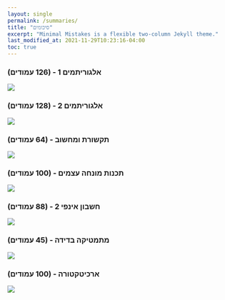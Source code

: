 ```yaml
---
layout: single
permalink: /summaries/
title: "סיכומים"
excerpt: "Minimal Mistakes is a flexible two-column Jekyll theme."
last_modified_at: 2021-11-29T10:23:16-04:00
toc: true
---
```


### אלגוריתמים 1 - (126 עמודים)
[![](https://user-images.githubusercontent.com/46644036/143916555-8a9fa66d-2b03-42a9-99af-75e679f1dab7.png)](https://github.com/DorAzaria/dorazaria.github.io/raw/main/assets/summaries/%D7%90%D7%9C%D7%92%D7%95%D7%A8%D7%99%D7%AA%D7%9E%D7%99%D7%9D%201%20-%20%D7%A1%D7%99%D7%9B%D7%95%D7%9D%20%D7%94%D7%A8%D7%A6%D7%90%D7%95%D7%AA.pdf)

### אלגוריתמים 2 - (128 עמודים)
[![](https://github.com/DorAzaria/dorazaria.github.io/blob/main/assets/summaries/algo2.png?raw=true)](https://github.com/DorAzaria/dorazaria.github.io/raw/main/assets/summaries/%D7%90%D7%9C%D7%92%D7%95%D7%A8%D7%99%D7%AA%D7%9E%D7%99%D7%9D%202%20-%20%D7%A1%D7%99%D7%9B%D7%95%D7%9D%20%D7%94%D7%A8%D7%A6%D7%90%D7%95%D7%AA.pdf)


### תקשורת ומחשוב - (64 עמודים)
[![](https://github.com/DorAzaria/dorazaria.github.io/blob/main/assets/summaries/networking.png?raw=true)](https://github.com/DorAzaria/dorazaria.github.io/raw/main/assets/summaries/Computer_Networking_Summary(Dor_Azaria).pdf)


### תכנות מונחה עצמים - (100 עמודים)
[![](https://github.com/DorAzaria/dorazaria.github.io/blob/main/assets/summaries/oop.png?raw=true)](https://github.com/DorAzaria/dorazaria.github.io/raw/main/assets/summaries/%D7%AA%D7%9B%D7%A0%D7%95%D7%AA%20%D7%9E%D7%95%D7%A0%D7%97%D7%94%20%D7%A2%D7%A6%D7%9E%D7%99%D7%9D%20-%20%D7%A1%D7%99%D7%9B%D7%95%D7%9D%20%D7%94%D7%A8%D7%A6%D7%90%D7%95%D7%AA%20(1).pdf)


### חשבון אינפי 2 - (88 עמודים)
[![](https://github.com/DorAzaria/dorazaria.github.io/blob/main/assets/summaries/infi2.png?raw=true)](https://github.com/DorAzaria/dorazaria.github.io/raw/main/assets/summaries/Infi2_Summary_(Dor_Azaria).pdf)


### מתמטיקה בדידה - (45 עמודים)
[![](https://github.com/DorAzaria/dorazaria.github.io/blob/main/assets/summaries/disc.png?raw=true)](https://github.com/DorAzaria/dorazaria.github.io/raw/main/assets/summaries/Discrete_Summary_(Dor_Azaria)%20(1).pdf)


### ארכיטקטורה - (100 עמודים)
[![](https://github.com/DorAzaria/dorazaria.github.io/blob/main/assets/summaries/archi.png?raw=true)](https://github.com/DorAzaria/dorazaria.github.io/raw/main/assets/summaries/%D7%9E%D7%97%D7%91%D7%A8%D7%AA%20%D7%AA%D7%A8%D7%92%D7%95%D7%9C%20%D7%9C%D7%9E%D7%91%D7%97%D7%9F%20%D7%91%D7%90%D7%A8%D7%9B%D7%99%D7%98%D7%A7%D7%98%D7%95%D7%A8%D7%94.pdf)
